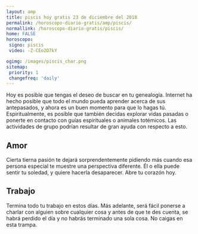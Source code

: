```yaml
---
layout: amp
title: piscis hoy gratis 23 de diciembre del 2018 
permalink: /horoscopo-diario-gratis/amp/piscis/
normallink: /horoscopo-diario-gratis/piscis/
home: FALSE
horoscopo:
 signo: piscis
 video: -Z-CEo2D7kY

ogimg: /images/piscis_char.png
sitemap:
 priority: 1
 changefreq: 'daily'
---
```



Hoy es posible que tengas el deseo de buscar en tu genealogía. Internet ha hecho posible que todo el mundo pueda aprender acerca de sus antepasados, y ahora es un buen momento para que lo hagas tú. Espiritualmente, es posible que también decidas explorar vidas pasadas o ponerte en contacto con guías espirituales o animales totémicos. Las actividades de grupo podrían resultar de gran ayuda con respecto a esto.

## Amor

Cierta tierna pasión te dejará sorprendentemente pidiendo más cuando esa persona especial te muestre una perspectiva diferente. Él o ella puede sentir tu soledad, y quiere hacerla desaparecer. Abre tu corazón hoy.

## Trabajo

Termina todo tu trabajo en estos días. Más adelante, será fácil ponerse a charlar con alguien sobre cualquier cosa y antes de que te des cuenta, se habrá perdido el día y no habrás terminado una sola cosa. No caigas en esta trampa.